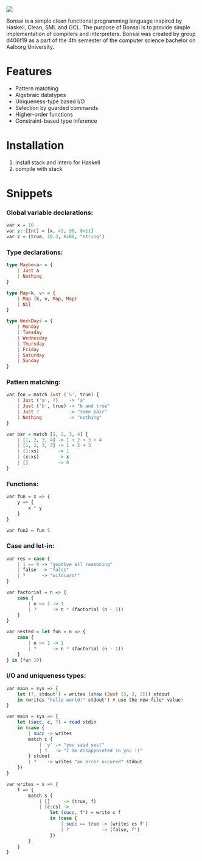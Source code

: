  ![](https://i.imgur.com/CmcWYtf.png)

Bonsai is a simple clean functional programming language inspired by Haskell, Clean, SML and GCL. The purpose of Bonsai is to provide simple implementation of compilers and interpreters. Bonsai was created by group d406f19 as a part of the 4th semester of the computer science bachelor on Aalborg University.
# Features
   - Pattern matching
   - Algebraic datatypes
   - Uniqueness-type based I/O
   - Selection by guarded commands
   - Higher-order functions
   - Constraint-based type inference
# Installation
1. install stack and intero for Haskell
2. compile with stack
# Snippets
### Global variable declarations:
```Haskell
var x = 10
var y::[Int] = [x, 43, 98, 0x11]
var z = (true, 10.3, 0xB8, "string")
```
### Type declarations:
```Haskell
type Maybe<a> = {
    | Just a
    | Nothing
}

type Map<k, v> = {
    | Map (k, v, Map, Map)
    | Nil
}

type WeekDays = {
    | Monday
    | Tuesday
    | Wednesday
    | Thursday
    | Friday
    | Saturday
    | Sunday
}
```
### Pattern matching:
```Haskell
var foo = match Just ('5', true) {
    | Just ('a', ?)    -> "a"
    | Just ('b', true) -> "b and true"
    | Just ?           -> "some pair"
    | Nothing          -> "nothing"
}

var bar = match [1, 2, 3, 4] {
    | [1, 2, 3, 4] -> 1 + 2 + 3 + 4
    | [1, 2, 3, ?] -> 1 + 2 + 3
    | (1:xs)       -> 1
    | (x:xs)       -> x
    | []           -> 0
}
```
### Functions:
```Haskell
var fun = x => {
    y => {
        x * y
    }
}

var fun2 = fun 5
```
### Case and let-in:
```Haskell
var res = case {
    | 1 == 0 -> "goodbye all reasoning"
    | false  -> "false"
    | ?      -> "wildcard!"
}

var factorial = n => {
    case {
        | n <= 1 -> 1
        | ?      -> n * (factorial (n - 1))
    }
}

var nested = let fun = n => {
    case {
        | n <= 1 -> 1
        | ?      -> n * (factorial (n - 1))
    }
} in (fun 10)
```
### I/O and uniqueness types:
```Haskell
var main = sys => {
    let (?, stdout') = writes (show (Just [5, 3, 2])) stdout
    in (writes "hello world!" stdout') # use the new file* value!
}

var main = sys => {
    let (succ, c, ?) = read stdin
    in (case {
        | succ -> writes
        match c {
            | 'y' -> "you said yes!"
            | ?   -> "I am disappointed in you :("
        } stdout
        | ?    -> writes "an error occured" stdout
    })
}

var writes = s => {
    f => {
        match s {
            | []     -> (true, f)
            | (c:cs) -> 
                let (succ, f') = write c f 
                in (case {
                    | succ == true -> (writes cs f')
                    | ?            -> (false, f') 
                })
        }
    }
}
```
